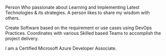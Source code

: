 Person Who passionate about Learning and Implementing Latest Technologies & its strategies. A person likes to share my wisdom with others.

Create Software based on the requirement or use cases using DevOps Practices. Coordinates with various Skilled based Teams to accomplish the project delivery.

I am a Certified Microsoft Azure Developer Associate. 
